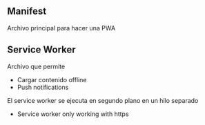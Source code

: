 ## Manifest

Archivo principal para hacer una PWA

## Service Worker

Archivo que permite
* Cargar contenido offline
* Push notifications

El service worker se ejecuta en segundo plano
en un hilo separado

* Service worker only working with https